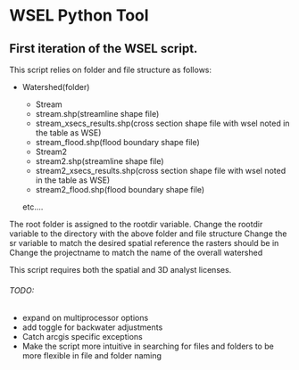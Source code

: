 # WSEL Python Tool
## First iteration of the WSEL script.

This script relies on folder and file structure as follows:
- Watershed(folder)
  -  Stream
    -  stream.shp(streamline shape file)
    -  stream_xsecs_results.shp(cross section shape file with wsel noted in the table as WSE)
    -  stream_flood.shp(flood boundary shape file)
  -  Stream2
    -  stream2.shp(streamline shape file)
    -  stream2_xsecs_results.shp(cross section shape file with wsel noted in the table as WSE)
    -  stream2_flood.shp(flood boundary shape file)


  etc....


The root folder is assigned to the rootdir variable. Change the rootdir variable to the directory with the above folder and file structure
Change the sr variable to match the desired spatial reference the rasters should be in
Change the projectname to match the name of the overall watershed

This script requires both the spatial and 3D analyst licenses.


###### TODO:

- expand on multiprocessor options
- add toggle for backwater adjustments
- Catch arcgis specific exceptions
- Make the script more intuitive in searching for files and folders to be more flexible in file and folder naming
